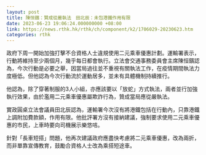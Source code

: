 ```yaml
---
layout: post
title: 陳恒鑌：贊成從嚴執法　田北辰：未包港鐵作用有限
date: 2023-06-23 19:06:24.000000000 +08:00
link: https://news.rthk.hk/rthk/ch/component/k2/1706029-20230623.htm
categories: rthk
---
```


政府下周一開始加強打擊不合資格人士違規使用二元乘車優惠計劃。運輸署表示，行動將維持至少兩個月，幾乎每日都會執行。立法會交通事務委員會主席陳恒鑌認為，今次行動是必要之舉，因當局過往並不重視有關執法工作，在疫情期間執法力度極低。但他認為今次行動流於運動居多，並未有具體機制持續推行。

他認為，除了穿著制服的3人小組，亦應該要以「放蛇」方式執法，兩者並行加強執行效果，由於濫用二元乘車優惠屬欺詐行為，贊成當局應從嚴執法。

實政圓桌立法會議員田北辰認為，運輸署今次沒有將港鐵包括在行動內，只靠港鐵上調附加費款額，作用有限。他批評署方沒有接納建議，強制要求使用二元乘車優惠的市民，上車時要向司機展示樂悠咭。

針對「長車短搭」問題，他再次建議政府應盡快考慮將二元乘車優惠，改為兩折，而非單靠宣傳教育，鼓勵合資格人士改為乘搭短途車。

